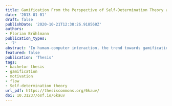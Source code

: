 ```yaml
---
title: Gamification From the Perspective of Self-Determination Theory and Flow
date: '2013-01-01'
draft: false
publishDate: '2020-10-21T12:38:26.918568Z'
authors:
- Florian Brühlmann
publication_types:
- '7'
abstract: 'In human-computer interaction, the trend towards gamification is part of the shift of focus from usability to the more holistic approach of user experience. Gamification is "the use of game elements in non-game contexts" and is increasingly used in a variety of domains such as crowd sourcing, health care, sustainability, sports and learning. In today’s Internet, consumer loyalty is low and high expectations are placed upon positive effects of gamification. Despite its widespread use, only a small number of studies have examined the phenomenon empirically and it is still unclear if and how gamification is able to live up to expectations. A promising approach is to study gamification from the perspective of motivation theories. The extensive research on rewards and research in the field of video games makes the theory of self-determination a viable starting point. Likewise, the concept of flow has strengths when it comes to designing for an optimal user experience and usability. Following the approach of self-determination theory, the possible effects of personal, situational and contextual factors will be discussed and recommendations for design and possible research will be given.'
featured: false
publication: 'Thesis'
tags:
- bachelor thesis
- gamification
- motivation
- flow
- Self-determination theory
url_pdf: https://thesiscommons.org/6kauv/
doi: 10.31237/osf.io/6kauv
---
```


